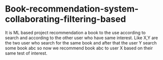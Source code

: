 # Book-recommendation-system-collaborating-filtering-based
 It is ML based project recommendation a book to the use according to search and according to the other  user who have same interest. Like X,Y are the two user who search for the same book and after that the user Y search  some book abc so now we recommend book abc to user X based on their same test of interest.
